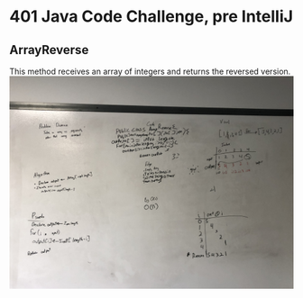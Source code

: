 # 401 Java Code Challenge, pre IntelliJ


## ArrayReverse 
  This method receives an array of integers and returns the reversed version.
  ![WhiteBoard](Assets/IMG_1613.jpeg) 